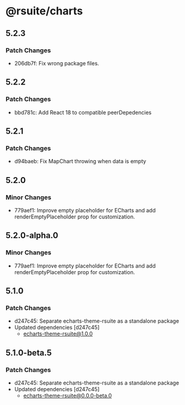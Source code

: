 # @rsuite/charts

## 5.2.3

### Patch Changes

- 206db7f: Fix wrong package files.

## 5.2.2

### Patch Changes

- bbd781c: Add React 18 to compatible peerDepedencies

## 5.2.1

### Patch Changes

- d94baeb: Fix MapChart throwing when data is empty

## 5.2.0

### Minor Changes

- 779aef1: Improve empty placeholder for ECharts and add renderEmptyPlaceholder prop for customization.

## 5.2.0-alpha.0

### Minor Changes

- 779aef1: Improve empty placeholder for ECharts and add renderEmptyPlaceholder prop for customization.

## 5.1.0

### Patch Changes

- d247c45: Separate echarts-theme-rsuite as a standalone package
- Updated dependencies [d247c45]
  - echarts-theme-rsuite@1.0.0

## 5.1.0-beta.5

### Patch Changes

- d247c45: Separate echarts-theme-rsuite as a standalone package
- Updated dependencies [d247c45]
  - echarts-theme-rsuite@0.0.0-beta.0
